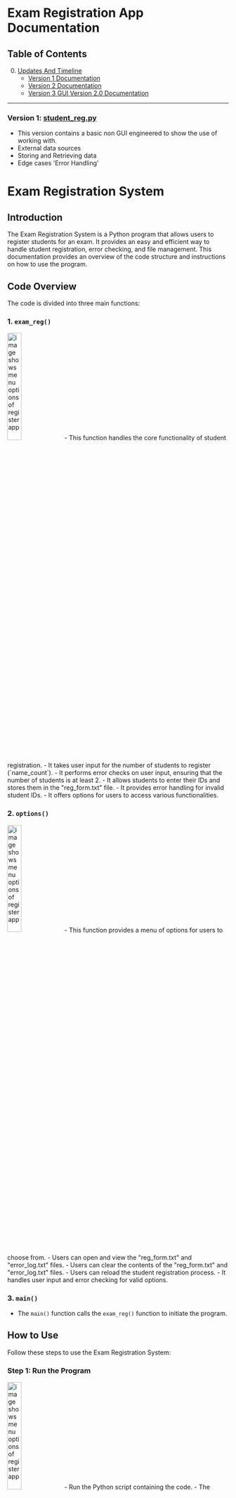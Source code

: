 Exam Registration App Documentation
===================================

Table of Contents
-----------------

0.  [Updates And Timeline](#future-updates-and-timeline)
    *   [Version 1 Documentation](#version-1)
    *   [Version 2 Documentation](#version-2)
    *   [Version 3 GUI Version 2.0 Documentation](#version-3)
 <a name="version-1"></a>
----------------------------------
### Version 1:  [student_reg.py](https://github.com/stevehud23/student_reg/blob/main/student_reg.py)
*   This version contains a basic non GUI engineered to show the use of working with.
*   External data sources
*   Storing and Retrieving data
*   Edge cases 'Error Handling'

# Exam Registration System

## Introduction
The Exam Registration System is a Python program that allows users to register students for an exam. It provides an easy and efficient way to handle student registration, error checking, and file management. This documentation provides an overview of the code structure and instructions on how to use the program.

## Code Overview
The code is divided into three main functions:

### 1. `exam_reg()`
<img src="https://github.com/stevehud23/student_reg/blob/main/reg_v1.png " alt="image shows menu options of register app" style="width: 25%; height: auto;">
- This function handles the core functionality of student registration.
- It takes user input for the number of students to register (`name_count`).
- It performs error checks on user input, ensuring that the number of students is at least 2.
- It allows students to enter their IDs and stores them in the "reg_form.txt" file.
- It provides error handling for invalid student IDs.
- It offers options for users to access various functionalities.

### 2. `options()`
<img src="https://github.com/stevehud23/student_reg/blob/main/reg_v1_3.png " alt="image shows menu options of register app" style="width: 25%; height: auto;">
- This function provides a menu of options for users to choose from.
- Users can open and view the "reg_form.txt" and "error_log.txt" files.
- Users can clear the contents of the "reg_form.txt" and "error_log.txt" files.
- Users can reload the student registration process.
- It handles user input and error checking for valid options.

### 3. `main()`
- The `main()` function calls the `exam_reg()` function to initiate the program.

## How to Use
Follow these steps to use the Exam Registration System:

### Step 1: Run the Program
<img src="https://github.com/stevehud23/student_reg/blob/main/reg_v1.png " alt="image shows menu options of register app" style="width: 25%; height: auto;">
- Run the Python script containing the code.
- The program will start, and you will be prompted to enter the number of students to register.

### Step 2: Register Students
- Enter the number of students you want to register.
- You will be prompted to enter the student IDs for each student.
- The student IDs will be stored in the "reg_form.txt" file along with a signature line for each student.

### Step 3: Access Options
<img src="https://github.com/stevehud23/student_reg/blob/main/reg_v1_1.png " alt="image shows menu options of register app" style="width: 25%; height: auto;">
- After completing the registration, you will have the following options:
    - Option 1: Open and view the "reg_form.txt" file.
    - Option 2: Clear the contents of the "reg_form.txt" file.
    - Option 3: Open and view the "error_log.txt" file.
    - Option 4: Clear the contents of the "error_log.txt" file.
    - Option 5: Reload the student registration process.

### Step 4: Follow the Prompts
- Depending on your choice, follow the prompts to view, clear, or reload.
- The program will guide you through the selected option.

### Step 5: Continue or Quit
- After completing an option, you will be asked if you want to continue.
- Type 'y' to continue with another option or 'n' to quit the program.

## Big O Notation
The overall time complexity of the code can be expressed as O(m + n + k), where:
- "m" depends on the initial user input for class size.
- "n" depends on user input within the `options()` function.
- "k" depends on the file sizes involved in file read and write operations.

This code provides an efficient way to manage exam registrations and handle file operations.

---

**Note**: Make sure that the program files, "reg_form.txt" and "error_log.txt," exist in the same directory as the Python script for the program to function correctly.

For any questions or issues, refer to the error logs or seek assistance.

Happy registration!

<a name="version-2"></a>
### Version 2:  [from_kivy_registration.py](https://github.com/stevehud23/student_reg/blob/main/registration/from_kivy_registration.py)
*   This version contains a basic GUI engineered to show the use of working with.
*   Basic level GUI creation
*   OOP's
*   Classe's
*   Function's
*   Inheritance
*   Creating and printing a custom registry form
*   External data sources
*   Storing and Retrieving data
*   Edge cases 'Error Handling'
  
Exam Registration App Documentation
===================================

Table of Contents
-----------------

1.  [Introduction](#introduction-1)
2.  [Getting Started](#getting-started-1)
    *   [Prerequisites](#prerequisites-1)
    *   [Installation](#installation-1)
3.  [User Manual](#user-manual-1)
    *   [Application Overview](#application-overview-1)
    *   [Registering Students](#registering-students-1)
    *   [Options Menu](#options-menu-1)
    *   [Printing Registration Forms](#printing-registration-forms-1)
4.  [Troubleshooting](#troubleshooting-1)
5.  [Contributing](#contributing-1)
6.  [License](#license-1)
7.  [Future Updates And Timeline](#future-updates-and-timeline-1)
    *   [Version 1 Documentation](#version-1)
    *   [Version 2 Documentation](#version-2)
    *   [Version 3 GUI Version 2.0 Documentation](#version-3)

1\. Introduction <a name="introduction-1"></a>
--------------------------------------------

The Exam Registration App is a simple Kivy-based application that allows you to register students for an exam, view registration logs, clear logs, and print registration forms. This documentation provides an overview of the application and how to use it.

2\. Getting Started <a name="getting-started-1"></a>
--------------------------------------------------

### Prerequisites <a name="prerequisites-1"></a>

Before running the Exam Registration App, you need to have the following prerequisites installed on your system:

*   Python (3.x recommended)
*   Kivy library
*   ReportLab library (for PDF generation)

### Installation <a name="installation-1"></a>

1.  Clone the application's repository to your local machine:
    
    bash
    
    ```bash
    git clone https://github.com/yourusername/exam-registration-app.git
    ```
    
2.  Navigate to the project directory:
    
    bash
    
    ```bash
    cd exam-registration-app
    ```
    
3.  Install the required Python packages using pip:
    
    `pip install -r requirements.txt`
    
4.  Run the application:
    
    `python from_kivy_registration.py`
    

3\. User Manual <a name="user-manual-1"></a>
------------------------------------------

### Application Overview <a name="application-overview-1"></a>

The Exam Registration App provides a simple and user-friendly interface for registering students, managing registration logs, and printing registration forms. When you launch the app, you will see the following components:

<img src="https://github.com/stevehud23/student_reg/blob/main/ex_reg1.png " alt="image shows menu options of register app" style="width: 25%; height: auto;">

*   **Register Students Button**: Click this button to open the registration form for entering student information.
    
*   **Options Button**: Access the options menu to view, clear registration logs, view error logs, and clear error logs.         
    
*   **Output Label**: This label displays messages and information about the registration process.
    
*   **Print Registration Form Button**: Click this button to generate and print the registration forms for all registered students.
    

### Registering Students <a name="registering-students-1"></a>

<img src="https://github.com/stevehud23/student_reg/blob/main/ex_reg2.png " alt="image shows menu options of register app" style="width: 25%; height: auto;"><img src="https://github.com/stevehud23/student_reg/blob/main/ex_reg3.png " alt="image shows menu options of register app" style="width: 25%; height: auto;">

1.  Click the "Register Students" button to open the registration form.
    
2.  In the registration form popup:
    
    *   Enter the student's name in the "Enter student name" field.
    *   Enter the student's ID in the "Enter student number" field only.
    *   Click the "Submit" button to register the student.
3.  If the student's information is successfully registered, you will see a confirmation message in the "Output Label."
    
4.  If there is an error or if the student is already registered, appropriate messages will be displayed in the "Output Label."
    

### Options Menu <a name="options-menu-1"></a>

<img src="https://github.com/stevehud23/student_reg/blob/main/ex_reg4.png " alt="image shows menu options of register app" style="width: 25%; height: auto;">

Click the "Options" button to access the options menu, which provides the following features:

*   **View Registration Log**: Opens a popup displaying the registration log. You can scroll through the log to view registered students.<img src="https://github.com/stevehud23/student_reg/blob/main/ex_reg5.png " alt="image shows menu options of register app" style="width: 25%; height: auto;">
    
*   **Clear Registration Log**: Clears the registration log, removing all previously registered students.
    
*   **View Error Log**: Opens a popup displaying the error log. You can scroll through the log to view any error messages. <img src="https://github.com/stevehud23/student_reg/blob/main/ex_reg6.png " alt="image shows menu options of register app" style="width: 25%; height: auto;">
    
*   **Clear Error Log**: Clears the error log, removing all previous error messages.
    

### Printing Registration Forms <a name="printing-registration-forms-1"></a>

<img src="https://github.com/stevehud23/student_reg/blob/main/ex_reg7.png " alt="image shows menu options of register app" style="width: 25%; height: auto;">

1.  Click the "Print Registration Form" button to generate and print registration forms for all registered students.
    
2.  A PDF registration form will be generated, and the default PDF viewer on your system will open, allowing you to print the forms.
    

4\. Troubleshooting <a name="troubleshooting-1"></a>
--------------------------------------------------

If you encounter any issues or errors while using the Exam Registration App, please check the following:

*   Ensure that you have the required prerequisites (Python, Kivy, and ReportLab) installed correctly.
    
*   Check the "Options" menu to view error logs for detailed error messages.
    
*   If you encounter any unexpected behavior or issues, please report them to the application's GitHub repository for assistance.
    

5\. Contributing <a name="contributing-1"></a>
--------------------------------------------

Contributions to the Exam Registration App are welcome! If you have ideas for new features or improvements, feel free to open an issue or submit a pull request on the GitHub repository.

6\. License <a name="license-1"></a>
----------------------------------

The Exam Registration App is open-source and released under the [MIT License](LICENSE). You are free to use, modify, and distribute the application as per the terms of the license.

Thank you for using the Exam Registration App!

<a name="version-3"></a>
 ### GUI version 2.0:  [student_reg_GUI_V2.py](https://github.com/stevehud23/student_reg/blob/main/Student_reg_GUI_V2/student_reg_GUI_V2.py)
*   This version contains an updated GUI engineered for better functionalty.
*   Basic level GUI creation
*   OOP's
*   Classe's
*   Function's
*   Inheritance
*   Creating and printing a custom registry form
*   External data sources
*   Storing and Retrieving data
*   Edge cases 'Error Handling'


Exam Registration App Documentation
===================================

Table of Contents
-----------------

1.  [Introduction](#introduction-2)
2.  [Getting Started](#getting-started)
    *   [Prerequisites](#prerequisites)
    *   [Installation](#installation)
3.  [User Manual](#user-manual)
    *   [Application Overview](#application-overview)
    *   [Registering Students](#registering-students)
    *   [Options Menu](#options-menu)
    *   [Printing Registration Forms](#printing-registration-forms)
4.  [Troubleshooting](#troubleshooting)
5.  [Contributing](#contributing)
6.  [License](#license)
7.  [Future Updates And Timeline](#future-updates-and-timeline)
    *   [Version 1 Documentation](#version-1)
    *   [Version 2 Documentation](#version-2)
    *   [Version 3 GUI Version 2.0 Documentation](#version-3)

1\. Introduction <a name="introduction"></a>
--------------------------------------------

The Exam Registration App is a simple Kivy-based application that allows you to register students for an exam, view registration logs, clear logs, and print registration forms. This documentation provides an overview of the application and how to use it.

2\. Getting Started <a name="getting-started"></a>
--------------------------------------------------

### Prerequisites <a name="prerequisites"></a>

Before running the Exam Registration App, you need to have the following prerequisites installed on your system:

*   Python (3.x recommended)
*   Kivy library
*   ReportLab library (for PDF generation)

### Installation <a name="installation"></a>

1.  Clone the application's repository to your local machine:
    
    bash
    
    ```bash
    git clone https://github.com/yourusername/exam-registration-app.git
    ```
    
2.  Navigate to the project directory:
    
    bash
    
    ```bash
    cd exam-registration-app
    ```
    
3.  Install the required Python packages using pip:
    
    `pip install -r requirements.txt`
    
4.  Run the application:
    
    `python from_kivy_registration.py`
    

3\. User Manual <a name="user-manual"></a>
------------------------------------------

### Application Overview <a name="application-overview"></a>

The Exam Registration App provides a simple and user-friendly interface for registering students, managing registration logs, and printing registration forms. When you launch the app, you will see the following components:

<img src="https://github.com/stevehud23/student_reg/blob/main/reg_gui_v2_5.png " alt="image shows menu options of register app" style="width: 25%; height: auto;">

*   **Register Students Button**: Click this button to open the registration form for entering student information.
    
*   **Options Button**: Access the options menu to view, clear registration logs, view error logs, and clear error logs.         
    
*   **Output Label**: This label displays messages and information about the registration process.
    
*   **Print Registration Form Button**: Click this button to generate and print the registration forms for all registered students.
    

### Registering Students <a name="registering-students"></a>

<img src="https://github.com/stevehud23/student_reg/blob/main/reg_gui_v2.png" style="width: 25%; height: auto;"><img src="https://github.com/stevehud23/student_reg/blob/main/reg_gui_v2_3.png " alt="image shows menu options of register app" style="width: 25%; height: auto;">

1.  Click the "Register Students" button to open the registration form.
    
2.  In the registration form popup:
    
    *   Enter the student's name in the "Enter student name" field.
    *   In this version the student ID auto generates the student ID's, making this app a bit more realistic.
    *   Click the "Submit" button to register the student.
3.  If the student's information is successfully registered, you will see a confirmation message in the "Output Label."
    
4.  If there is an error or if the student is already registered, appropriate messages will be displayed in the "Output Label."
    

### Options Menu <a name="options-menu"></a>

<img src="https://github.com/stevehud23/student_reg/blob/main/reg_gui_v2_1.png " alt="image shows menu options of register app" style="width: 25%; height: auto;">

Click the "Options" button to access the options menu, which provides the following features:

*   **View Registration Log**: Opens a popup displaying the registration log. You can scroll through the log to view registered students.<img src="https://github.com/stevehud23/student_reg/blob/main/ex_reg5.png " alt="image shows menu options of register app" style="width: 25%; height: auto;">
    
*   **Clear Registration Log**: Clears the registration log, removing all previously registered students.
    
*   **View Error Log**: Opens a popup displaying the error log. You can scroll through the log to view any error messages. <img src="https://github.com/stevehud23/student_reg/blob/main/ex_reg6.png " alt="image shows menu options of register app" style="width: 25%; height: auto;">
    
*   **Clear Error Log**: Clears the error log, removing all previous error messages.
    

### Printing Registration Forms <a name="printing-registration-forms"></a>

<img src="https://github.com/stevehud23/student_reg/blob/main/ex_reg7.png " alt="image shows menu options of register app" style="width: 25%; height: auto;">

1.  Click the "Print Registration Form" button to generate and print registration forms for all registered students.
    
2.  A PDF registration form will be generated, and the default PDF viewer on your system will open, allowing you to print the forms.
    

4\. Troubleshooting <a name="troubleshooting"></a>
--------------------------------------------------

If you encounter any issues or errors while using the Exam Registration App, please check the following:

*   Ensure that you have the required prerequisites (Python, Kivy, and ReportLab) installed correctly.
    
*   Check the "Options" menu to view error logs for detailed error messages.
    
*   If you encounter any unexpected behavior or issues, please report them to the application's GitHub repository for assistance.
    

5\. Contributing <a name="contributing"></a>
--------------------------------------------

Contributions to the Exam Registration App are welcome! If you have ideas for new features or improvements, feel free to open an issue or submit a pull request on the GitHub repository.

6\. License <a name="license"></a>
----------------------------------

The Exam Registration App is open-source and released under the [MIT License](LICENSE). You are free to use, modify, and distribute the application as per the terms of the license.

Thank you for using the Exam Registration App!



---

This documentation provides an overview of the Exam Registration App and its usage. For more details about the code implementation, refer to the source code and comments in the application's Python script.
